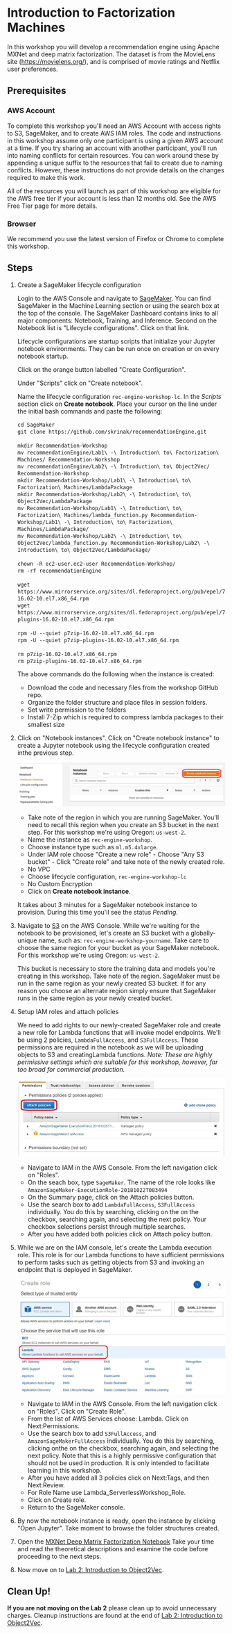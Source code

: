 # Introduction to Factorization Machines

In this workshop you will develop a recommendation engine using Apache MXNet and deep matrix factorization. The dataset is from the MovieLens site (https://movielens.org/), and is comprised of movie ratings and Netflix user preferences. 

## Prerequisites
### AWS Account

To complete this workshop you'll need an AWS Account with access rights to S3, SageMaker, and to create AWS IAM roles. The code and instructions in this workshop assume only one participant is using a given AWS account at a time. If you try sharing an account with another participant, you'll run into naming conflicts for certain resources. You can work around these by appending a unique suffix to the resources that fail to create due to naming conflicts. However, these instructions do not provide details on the changes required to make this work.

All of the resources you will launch as part of this workshop are eligible for the AWS free tier if your account is less than 12 months old. See the AWS Free Tier page for more details.

### Browser

We recommend you use the latest version of Firefox or Chrome to complete this workshop.

## Steps

1. Create a SageMaker lifecycle configuration

    Login to the AWS Console and navigate to [SageMaker](https://console.aws.amazon.com/sagemaker/). You can find SageMaker in the Machine Learning section or using the search box at the top of the console. The SageMaker Dashboard contains links to all major components: Notebook, Training, and Inference. Second on the Notebook list is "Lifecycle configurations". Click on that link.

    Lifecycle configurations are startup scripts that initialize your Jupyter notebook environments. They can be run once on creation or on every notebook startup.

    Click on the orange button labelled "Create Configuration".

    Under "Scripts" click on "Create notebook".

    Name the lifecycle configuration ```rec-engine-workshop-lc```. In the *Scripts* section click on **Create notebook**. Place your cursor on the line under the initial bash commands and paste the following:

    ```
    cd SageMaker
    git clone https://github.com/skrinak/recommendationEngine.git

    mkdir Recommendation-Workshop
    mv recommendationEngine/Lab1\ -\ Introduction\ to\ Factorization\ Machines/ Recommendation-Workshop
    mv recommendationEngine/Lab2\ -\ Introduction\ to\ Object2Vec/ Recommendation-Workshop
    mkdir Recommendation-Workshop/Lab1\ -\ Introduction\ to\ Factorization\ Machines/LambdaPackage
    mkdir Recommendation-Workshop/Lab2\ -\ Introduction\ to\ Object2Vec/LambdaPackage
    mv Recommendation-Workshop/Lab1\ -\ Introduction\ to\ Factorization\ Machines/lambda_function.py Recommendation-Workshop/Lab1\ -\ Introduction\ to\ Factorization\ Machines/LambdaPackage/
    mv Recommendation-Workshop/Lab2\ -\ Introduction\ to\ Object2Vec/lambda_function.py Recommendation-Workshop/Lab2\ -\ Introduction\ to\ Object2Vec/LambdaPackage/

    chown -R ec2-user.ec2-user Recommendation-Workshop/
    rm -rf recommendationEngine

    wget https://www.mirrorservice.org/sites/dl.fedoraproject.org/pub/epel/7/x86_64/Packages/p/p7zip-16.02-10.el7.x86_64.rpm
    wget https://www.mirrorservice.org/sites/dl.fedoraproject.org/pub/epel/7/x86_64/Packages/p/p7zip-plugins-16.02-10.el7.x86_64.rpm

    rpm -U --quiet p7zip-16.02-10.el7.x86_64.rpm
    rpm -U --quiet p7zip-plugins-16.02-10.el7.x86_64.rpm

    rm p7zip-16.02-10.el7.x86_64.rpm
    rm p7zip-plugins-16.02-10.el7.x86_64.rpm

    ```

    The above commands do the following when the instance is created:
    - Download the code and necessary files from the workshop GitHub repo.
    - Organize the folder structure and place files in session folders.
    - Set write permission to the folders
    - Install 7-Zip which is required to compress lambda packages to their smallest size

1. Click on "Notebook instances". Click on "Create notebook instance" to create a Jupyter notebook using the lifecycle configuration created inthe previous step.

    ![Notebook Instance](images/notebook-instance.jpg)

    - Take note of the region in which you are running SageMaker. You'll need to recall this region when you create an S3 bucket in the next step. For this workshop we're using Oregon: ```us-west-2```.
    - Name the instance as ```rec-engine-workshop```.
    - Choose instance type such as ```ml.m5.4xlarge```.
    - Under IAM role choose "Create a new role"
            - Choose "Any S3 bucket"
            - Click "Create role" and take note of the newly created role.
    - No VPC
    - Choose lifecycle configuration, ```rec-engine-workshop-lc```
    - No Custom Encryption
    - Click on **Create notebook instance**.

    It takes about 3 minutes for a SageMaker notebook instance to provision. During this time you'll see the status *Pending*.

1. Navigate to [S3](https://console.aws.amazon.com/s3) on the AWS Console. While we're waiting for the notebook to be provisioned, let's create an S3 bucket with a globally-unique name, such as: ```rec-engine-workshop-yourname```. Take care to choose the same region for your bucket as your SageMaker notebook. For this workshop we're using Oregon: ```us-west-2```.

    This bucket is necessary to store the training data and models you're creating in this workshop. Take note of the region. SageMaker must be run in the same region as your newly created S3 bucket. If for any reason you choose an alternate region simply ensure that SageMaker runs in the same region as your newly created bucket.

1. Setup IAM roles and attach policies

    We need to add rights to our newly-created SageMaker role and create a new role for Lambda functions that will invoke model endpoints.  We'll be using 2 policies, ```LambdaFullAccess```, and ```S3FullAccess```. These permissions are required in the notebook as we will be uploading objects to S3 and creatingLambda functions. *Note: These are highly permissive settings which are suitable for this workshop, however, far too broad for commercial production.*

    ![SageMaker IAM](images/sagemaker-iam.jpg)

    - Navigate to IAM in the AWS Console. From the left navigation click on "Roles".
    - On the seach box, type ```SageMaker```. The name of the role looks like ```AmazonSageMaker-ExecutionRole-20181022T083494```
    - On the Summary page, click on the Attach policies button.
    - Use the search box to add ```LambdaFullAccess```, ```S3FullAccess``` individually. You do this by searching, clicking on the on the checkbox, searching again, and selecting the next policy. Your checkbox selections persist through multiple searches.
    - After you have added both policies click on Attach policy button.

1. While we are on the IAM console, let's create the Lambda execution role. This role is for our Lambda functions to have sufficient permissions to perform tasks such as getting objects from S3 and invoking an endpoint that is deployed in SageMaker.

     ![Lambda IAM](images/lambda-iam.jpg)

    - Navigate to IAM in the AWS Console. From the left navigation click on "Roles". Click on "Create Role".
    - From the list of AWS Services choose: Lambda. Click on Next:Permissions.
    - Use the search box to add ```S3FullAccess```, and ```AmazonSageMakerFullAccess``` individually. You do this by searching, clicking onthe on the checkbox, searching again, and selecting the next policy. Note that this is a highly permissive configuration that should not be used in production. It is only intended to facilitate learning in this workshop.
    - After you have added all 3 policies click on Next:Tags, and then Next:Review.
    - For Role Name use Lambda_ServerlessWorkshop_Role.
    - Click on Create role.
    - Return to the SageMaker console.

1. By now the notebook instance is ready, open the instance by clicking "Open Jupyter". Take moment to browse the folder structures created.

1. Open the [MXNet Deep Matrix Factorization Notebook](MXNet_Deep_Matrix_Factorization.ipynb) Take your time and read the theoretical descriptions and examine the code before proceeding to the next steps.

1. Now move on to [Lab 2: Introduction to Object2Vec](../Lab2%20-%20Introduction%20to%20Object2Vec). 

## Clean Up!
**If you are not moving on the Lab 2** please clean up to avoid unnecessary charges. Cleanup instructions are found at the end of [Lab 2: Introduction to Object2Vec](../Lab2%20-%20Introduction%20to%20Object2Vec). 

